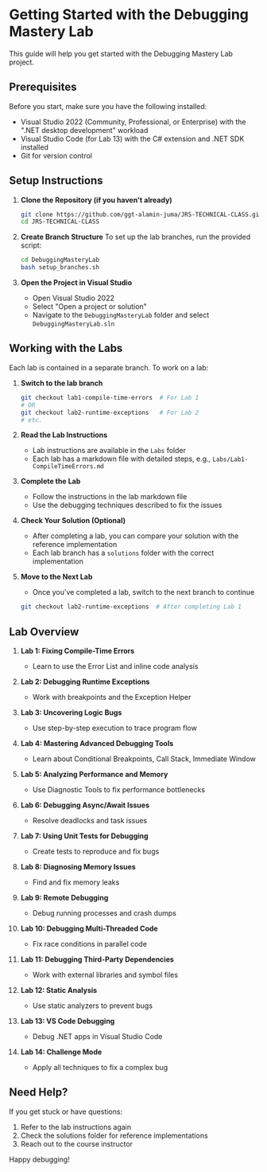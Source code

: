 # Getting Started with the Debugging Mastery Lab

This guide will help you get started with the Debugging Mastery Lab project.

## Prerequisites

Before you start, make sure you have the following installed:
- Visual Studio 2022 (Community, Professional, or Enterprise) with the ".NET desktop development" workload
- Visual Studio Code (for Lab 13) with the C# extension and .NET SDK installed
- Git for version control

## Setup Instructions

1. **Clone the Repository (if you haven't already)**
   ```bash
   git clone https://github.com/ggt-alamin-juma/JRS-TECHNICAL-CLASS.git
   cd JRS-TECHNICAL-CLASS
   ```

2. **Create Branch Structure**
   To set up the lab branches, run the provided script:
   ```bash
   cd DebuggingMasteryLab
   bash setup_branches.sh
   ```

3. **Open the Project in Visual Studio**
   - Open Visual Studio 2022
   - Select "Open a project or solution"
   - Navigate to the `DebuggingMasteryLab` folder and select `DebuggingMasteryLab.sln`

## Working with the Labs

Each lab is contained in a separate branch. To work on a lab:

1. **Switch to the lab branch**
   ```bash
   git checkout lab1-compile-time-errors  # For Lab 1
   # OR
   git checkout lab2-runtime-exceptions   # For Lab 2
   # etc.
   ```

2. **Read the Lab Instructions**
   - Lab instructions are available in the `Labs` folder
   - Each lab has a markdown file with detailed steps, e.g., `Labs/Lab1-CompileTimeErrors.md`

3. **Complete the Lab**
   - Follow the instructions in the lab markdown file
   - Use the debugging techniques described to fix the issues

4. **Check Your Solution (Optional)**
   - After completing a lab, you can compare your solution with the reference implementation
   - Each lab branch has a `solutions` folder with the correct implementation

5. **Move to the Next Lab**
   - Once you've completed a lab, switch to the next branch to continue
   ```bash
   git checkout lab2-runtime-exceptions  # After completing Lab 1
   ```

## Lab Overview

1. **Lab 1: Fixing Compile-Time Errors**
   - Learn to use the Error List and inline code analysis

2. **Lab 2: Debugging Runtime Exceptions**
   - Work with breakpoints and the Exception Helper

3. **Lab 3: Uncovering Logic Bugs**
   - Use step-by-step execution to trace program flow

4. **Lab 4: Mastering Advanced Debugging Tools**
   - Learn about Conditional Breakpoints, Call Stack, Immediate Window

5. **Lab 5: Analyzing Performance and Memory**
   - Use Diagnostic Tools to fix performance bottlenecks

6. **Lab 6: Debugging Async/Await Issues**
   - Resolve deadlocks and task issues

7. **Lab 7: Using Unit Tests for Debugging**
   - Create tests to reproduce and fix bugs

8. **Lab 8: Diagnosing Memory Issues**
   - Find and fix memory leaks

9. **Lab 9: Remote Debugging**
   - Debug running processes and crash dumps

10. **Lab 10: Debugging Multi-Threaded Code**
    - Fix race conditions in parallel code

11. **Lab 11: Debugging Third-Party Dependencies**
    - Work with external libraries and symbol files

12. **Lab 12: Static Analysis**
    - Use static analyzers to prevent bugs

13. **Lab 13: VS Code Debugging**
    - Debug .NET apps in Visual Studio Code

14. **Lab 14: Challenge Mode**
    - Apply all techniques to fix a complex bug

## Need Help?

If you get stuck or have questions:
1. Refer to the lab instructions again
2. Check the solutions folder for reference implementations
3. Reach out to the course instructor

Happy debugging!
